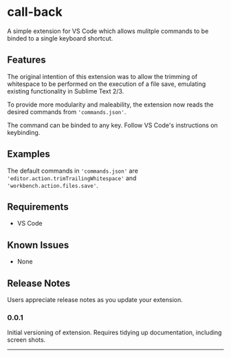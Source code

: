 # call-back

A simple extension for VS Code which allows mulitple commands to be binded to a single keyboard shortcut.

## Features

The original intention of this extension was to allow the trimming of whitespace to be performed on the execution of a file save, emulating existing functionality in Sublime Text 2/3.

To provide more modularity and maleability, the extension now reads the desired commands from `'commands.json'`.

The command can be binded to any key. Follow VS Code's instructions on keybinding.

## Examples

The default commands in `'commands.json'` are `'editor.action.trimTrailingWhitespace'` and `'workbench.action.files.save'`.


## Requirements

- VS Code

## Known Issues

- None

## Release Notes

Users appreciate release notes as you update your extension.

### 0.0.1

Initial versioning of extension. Requires tidying up documentation, including screen shots.

-----------------------------------------------------------------------------------------------------------

